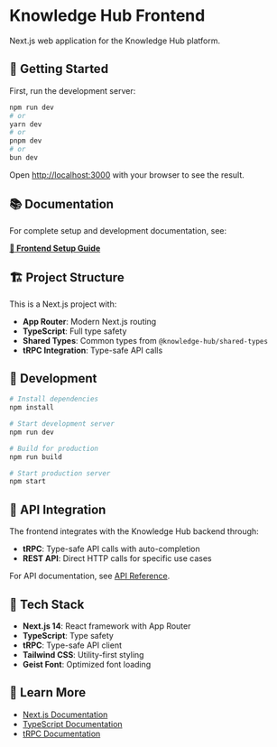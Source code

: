 # Knowledge Hub Frontend

Next.js web application for the Knowledge Hub platform.

## 🚀 Getting Started

First, run the development server:

```bash
npm run dev
# or
yarn dev
# or
pnpm dev
# or
bun dev
```

Open [http://localhost:3000](http://localhost:3000) with your browser to see the result.

## 📚 Documentation

For complete setup and development documentation, see:

**[📖 Frontend Setup Guide](../docs/development/frontend-setup.md)**

## 🏗️ Project Structure

This is a Next.js project with:

- **App Router**: Modern Next.js routing
- **TypeScript**: Full type safety
- **Shared Types**: Common types from `@knowledge-hub/shared-types`
- **tRPC Integration**: Type-safe API calls

## 🔧 Development

```bash
# Install dependencies
npm install

# Start development server
npm run dev

# Build for production
npm run build

# Start production server
npm start
```

## 📡 API Integration

The frontend integrates with the Knowledge Hub backend through:

- **tRPC**: Type-safe API calls with auto-completion
- **REST API**: Direct HTTP calls for specific use cases

For API documentation, see [API Reference](../docs/api/document-parser-api.md).

## 🎨 Tech Stack

- **Next.js 14**: React framework with App Router
- **TypeScript**: Type safety
- **tRPC**: Type-safe API client
- **Tailwind CSS**: Utility-first styling
- **Geist Font**: Optimized font loading

## 📖 Learn More

- [Next.js Documentation](https://nextjs.org/docs)
- [TypeScript Documentation](https://www.typescriptlang.org/docs/)
- [tRPC Documentation](https://trpc.io/docs/)
